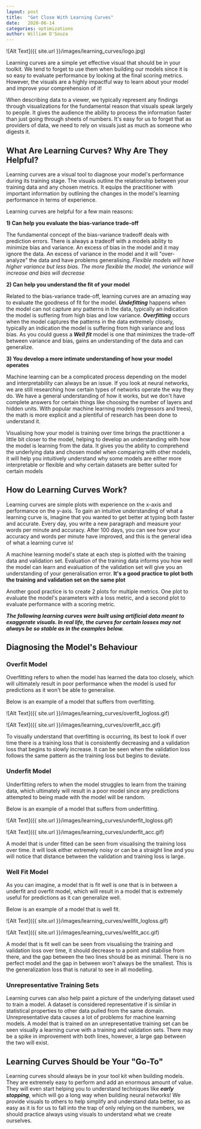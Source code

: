 ```yaml
---
layout: post
title:  "Get Close With Learning Curves"
date:   2020-06-14
categories: optimizations  
author: William D'Souza
---
```


![Alt Text]({{ site.url }}/images/learning_curves/logo.jpg)

Learning curves are a simple yet effective visual that should be in your toolkit. We tend to forget to use them when building our models since it is so easy to evaluate performance by looking at the final scoring metrics. However, the visuals are a highly impactful way to learn about your model and improve your comprehension of it!

When describing data to a viewer, we typically represent any findings through visualizations for the fundamental reason that visuals speak largely to people. It gives the audience the ability to process the information faster than just going through sheets of numbers.  It's easy for us to forget that as providers of data, we need to rely on visuals just as much as someone who digests it.

## What Are Learning Curves? Why Are They Helpful?

Learning curves are a visual tool to diagnose your model's performance during its training stage. The visuals outline the relationship between your training data and any chosen metrics. It equips the practitioner with important information by outlining the changes in the model's learning performance in terms of experience. 

Learning curves are helpful for a few main reasons:

**1) Can help you evaluate the bias-variance trade-off**

The fundamental concept of the bias-variance tradeoff deals with prediction errors. There is always a tradeoff with a models ability to minimize bias and variance. An excess of bias in the model and it may ignore the data. An excess of variance in the model and it will "over-analyze" the data and have problems generalising. *Flexible models will have higher variance but less bias. The more flexible the model, the variance will increase and bias will decrease*

**2) Can help you understand the fit of your model**

Related to the bias-variance trade-off,  learning curves are an amazing way to evaluate the goodness of fit for the model. ***Undefitting*** happens when the model can not capture any patterns in the data, typically an indication the model is suffering from high bias and low variance. ***Overfitting*** occurs when the model captures the patterns in the data extremely closely, typically an indication the model is suffering from high variance and loss bias. As you could guess a ***Well fit*** model is one that minimizes the trade-off between variance and bias, gains an understanding of the data and can generalize.

**3) You develop a more intimate understanding of how your model operates**

Machine learning can be a complicated process depending on the model and interpretability can always be an issue. If you look at neural networks, we are still researching how certain types of networks operate the way they do. We have a general understanding of how it works, but we don't have complete answers for certain things like choosing the number of layers and hidden units. With popular machine learning models (regressors and trees), the math is more explicit and a plentiful of research has been done to understand it. 

Visualising how your model is training over time brings the practitioner a little bit closer to the model, helping to develop an understanding with how the model is learning from the data. It gives you the ability to comprehend the underlying data and chosen model when comparing with other models, it will  help you intuitively understand why some models are either more interpretable or flexible and why certain datasets are better suited for certain models

## How do Learning Curves Work?

Learning curves are simple plots with experience on the x-axis and performance on the y-axis. To gain an intuitive understanding of what a learning curve is, imagine that you wanted to get better at typing both faster and accurate. Every day, you write a new paragraph and measure your words per minute and accuracy. After 100 days, you can see how your accuracy and words per minute have improved, and this is the general idea of what a learning curve is!

A machine learning model's state at each step is plotted with the training data and validation set. Evaluation of the training data informs you how well the model can learn and evaluation of the validation set will give you an understanding of your generalisation error. **It's a good practice to plot both the training and validation set on the same plot** 

Another good practice is to create 2 plots for multiple metrics. One plot to evaluate the model's parameters with a loss metric, and a second plot to evaluate performance with a scoring metric.

***The following learning curves were built using artificial data meant to exaggerate visuals. In real life, the curves for certain losses may not always be so stable as in the examples below.***

## Diagnosing the Model's Behaviour

### Overfit Model

Overfitting refers to when the model has learned the data too closely, which will ultimately result in poor performance when the model is used for predictions as it won't be able to generalise.

Below is an example of a model that suffers from overfitting. 

![Alt Text]({{ site.url }}/images/learning_curves/overfit_logloss.gif)

![Alt Text]({{ site.url }}/images/learning_curves/overfit_acc.gif)

To visually understand that overfitting is occurring, its best to look if over time there is a training loss that is consistently decreasing and a validation loss that begins to slowly increase. It can be seen when the validation loss follows the same pattern as the training loss but begins to deviate.


### Underfit Model

Underfitting refers to when the model struggles to learn from the training data, which ultimately will result in a poor model since any predictions attempted to being made with the model will be random.

Below is an example of a model that suffers from underfitting. 

![Alt Text]({{ site.url }}/images/learning_curves/underfit_logloss.gif)

![Alt Text]({{ site.url }}/images/learning_curves/underfit_acc.gif)

A model that is under fitted can be seen from visualising the training loss over time. it will look either extremely noisy or can be a straight line and you will notice that distance between the validation and training loss is large.

### Well Fit Model 

As you can imagine, a model that is fit well is one that is in between a underfit and overfit model, which will result in a model that is extremely useful for predictions as it can generalize well.

Below is an example of a model that is well fit. 

![Alt Text]({{ site.url }}/images/learning_curves/wellfit_logloss.gif)

![Alt Text]({{ site.url }}/images/learning_curves/wellfit_acc.gif)

A model that is fit well can be seen from visualising the training and validation loss over time, it should decrease to a point and stabilise from there, and the gap between the two lines should be as minimal. There is no perfect model and the gap in between won't always be the smallest. This is the generalization loss that is natural to see in all modelling.

### Unrepresentative Training Sets

Learning curves can also help paint a picture of the underlying dataset used to train a model. A dataset is considered representative if is similar in statistical properties to other data pulled from the same domain. Unrepresentative data causes a lot of problems for machine learning models. A model that is trained on an unrepresentative training set can be seen visually a learning curve with a training and validation sets. There may be a spike in improvement with both lines, however, a large gap between the two will exist.

## Learning Curves Should be Your "Go-To"

Learning curves should always be in your tool kit when building models. They are extremely easy to perform and add an enormous amount of value. They will even start helping you to understand techniques like ***early stopping***, which will go a long way when building neural networks! We provide visuals to others to help simplify and understand data better, so as easy as it is for us to fall into the trap of only relying on the numbers, we should practice always using visuals to understand what we create ourselves.



